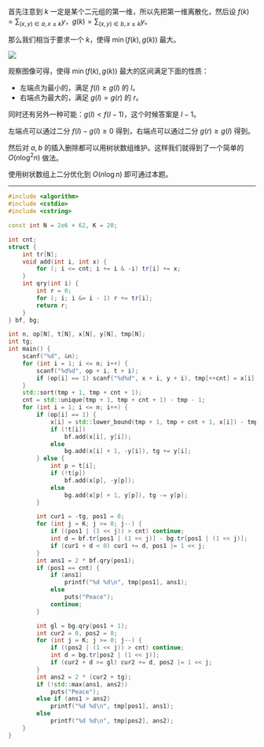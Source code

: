 首先注意到 $k$ 一定是某个二元组的第一维，所以先把第一维离散化，然后设 $f(k)=\sum_{(x,y)\in a,x\le k}y$，$g(k)=\sum_{(x,y)\in b,x\ge k}y$。

那么我们相当于要求一个 $k$，使得 $\min(f(k),g(k))$ 最大。

![](http://d.akioi.ml:8201/index.php/apps/files_sharing/publicpreview/4diqKTfKbPTgBbf?fileId=16920&file=/75/1.png&x=1920&y=1080&a=true)

观察图像可得，使得 $\min(f(k),g(k))$ 最大的区间满足下面的性质：

- 左端点为最小的，满足 $f(l)\ge g(l)$ 的 $l$。
- 右端点为最大的，满足 $g(l)=g(r)$ 的 $r$。

同时还有另外一种可能：$g(l)<f(l-1)$，这个时候答案是 $l-1$。

左端点可以通过二分 $f(l)-g(l)\ge0$ 得到，右端点可以通过二分 $g(r)\ge g(l)$ 得到。

然后对 $a,b$ 的插入删除都可以用树状数组维护。这样我们就得到了一个简单的 $O(n\log^2n)$ 做法。

使用树状数组上二分优化到 $O(n\log n)$ 即可通过本题。

---

```cpp
#include <algorithm>
#include <cstdio>
#include <cstring>

const int N = 2e6 + 62, K = 20;

int cnt;
struct {
	int tr[N];
	void add(int i, int x) {
		for (; i <= cnt; i += i & -i) tr[i] += x;
	}
	int qry(int i) {
		int r = 0;
		for (; i; i &= i - 1) r += tr[i];
		return r;
	}
} bf, bg;

int n, op[N], t[N], x[N], y[N], tmp[N];
int tg;
int main() {
	scanf("%d", &n);
	for (int i = 1; i <= n; i++) {
		scanf("%d%d", op + i, t + i);
		if (op[i] == 1) scanf("%d%d", x + i, y + i), tmp[++cnt] = x[i];
	}
	std::sort(tmp + 1, tmp + cnt + 1);
	cnt = std::unique(tmp + 1, tmp + cnt + 1) - tmp - 1;
	for (int i = 1; i <= n; i++) {
		if (op[i] == 1) {
			x[i] = std::lower_bound(tmp + 1, tmp + cnt + 1, x[i]) - tmp;
			if (!t[i])
				bf.add(x[i], y[i]);
			else
				bg.add(x[i] + 1, -y[i]), tg += y[i];
		} else {
			int p = t[i];
			if (!t[p])
				bf.add(x[p], -y[p]);
			else
				bg.add(x[p] + 1, y[p]), tg -= y[p];
		}

		int cur1 = -tg, pos1 = 0;
		for (int j = K; j >= 0; j--) {
			if ((pos1 | (1 << j)) > cnt) continue;
			int d = bf.tr[pos1 | (1 << j)] - bg.tr[pos1 | (1 << j)];
			if (cur1 + d < 0) cur1 += d, pos1 |= 1 << j;
		}
		int ans1 = 2 * bf.qry(pos1);
		if (pos1 == cnt) {
			if (ans1)
				printf("%d %d\n", tmp[pos1], ans1);
			else
				puts("Peace");
			continue;
		}

		int gl = bg.qry(pos1 + 1);
		int cur2 = 0, pos2 = 0;
		for (int j = K; j >= 0; j--) {
			if ((pos2 | (1 << j)) > cnt) continue;
			int d = bg.tr[pos2 | (1 << j)];
			if (cur2 + d >= gl) cur2 += d, pos2 |= 1 << j;
		}
		int ans2 = 2 * (cur2 + tg);
		if (!std::max(ans1, ans2))
			puts("Peace");
		else if (ans1 > ans2)
			printf("%d %d\n", tmp[pos1], ans1);
		else
			printf("%d %d\n", tmp[pos2], ans2);
	}
}
```